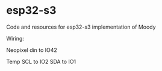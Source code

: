 # esp32-s3
Code and resources for esp32-s3 implementation of Moody 


Wiring:

Neopixel din to IO42 

Temp 
SCL to IO2
SDA to IO1
